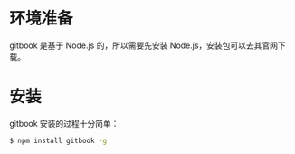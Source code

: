 # 环境准备
gitbook 是基于 Node.js 的，所以需要先安装 Node.js，安装包可以去其官网下载。

# 安装
gitbook 安装的过程十分简单：
``` bash
$ npm install gitbook -g
```
